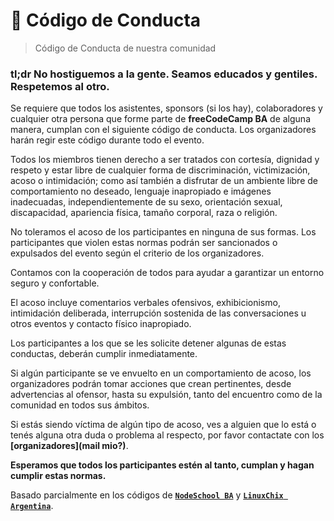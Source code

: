 # :green_book: Código de Conducta

> Código de Conducta de nuestra comunidad

### tl;dr No hostiguemos a la gente. Seamos educados y gentiles. Respetemos al otro.

Se requiere que todos los asistentes, sponsors (si los hay), colaboradores y cualquier otra persona que forme parte de **freeCodeCamp BA** de alguna manera, cumplan con el siguiente código de conducta. Los organizadores harán regir este código durante todo el evento.

Todos los miembros tienen derecho a ser tratados con cortesía, dignidad y respeto y estar libre de cualquier forma de discriminación, victimización, acoso o intimidación; como así también a disfrutar de un ambiente libre de comportamiento no deseado, lenguaje inapropiado e imágenes inadecuadas, independientemente de su sexo, orientación sexual, discapacidad, apariencia física, tamaño corporal, raza o religión.  

No toleramos el acoso de los participantes en ninguna de sus formas. Los participantes que violen estas normas podrán ser sancionados o expulsados del evento según el criterio de los organizadores.

Contamos con la cooperación de todos para ayudar a garantizar un entorno seguro y confortable.

El acoso incluye comentarios verbales ofensivos, exhibicionismo, intimidación deliberada, interrupción sostenida de las conversaciones u otros eventos y contacto físico inapropiado.

Los participantes a los que se les solicite detener algunas de estas conductas, deberán cumplir inmediatamente.

Si algún participante se ve envuelto en un comportamiento de acoso, los organizadores podrán tomar acciones que crean pertinentes, desde advertencias al ofensor, hasta su expulsión, tanto del encuentro como de la comunidad en todos sus ámbitos.

Si estás siendo víctima de algún tipo de acoso, ves a alguien que lo está o tenés alguna otra duda o problema al respecto, por favor contactate con los **[organizadores](mail mio?)**.

**Esperamos que todos los participantes estén al tanto, cumplan y hagan cumplir estas normas.**

Basado parcialmente en los códigos de **[`NodeSchool BA`](https://github.com/nodeschool/buenosaires/blob/master/codigodeconducta.md)** y **[`LinuxChix Argentina`](http://www.linuxchixar.org/sobre-nosotros/codigo-de-conducta/)**.
